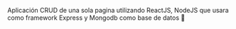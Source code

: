 Aplicación CRUD de una sola pagina utilizando ReactJS, NodeJS que usara como framework Express y Mongodb como base de datos 💚
